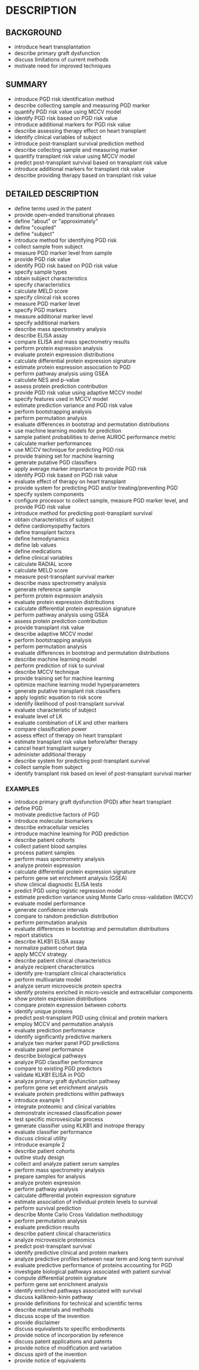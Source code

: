 # DESCRIPTION

## BACKGROUND

- introduce heart transplantation
- describe primary graft dysfunction
- discuss limitations of current methods
- motivate need for improved techniques

## SUMMARY

- introduce PGD risk identification method
- describe collecting sample and measuring PGD marker
- quantify PGD risk value using MCCV model
- identify PGD risk based on PGD risk value
- introduce additional markers for PGD risk value
- describe assessing therapy effect on heart transplant
- identify clinical variables of subject
- introduce post-transplant survival prediction method
- describe collecting sample and measuring marker
- quantify transplant risk value using MCCV model
- predict post-transplant survival based on transplant risk value
- introduce additional markers for transplant risk value
- describe providing therapy based on transplant risk value

## DETAILED DESCRIPTION

- define terms used in the patent
- provide open-ended transitional phrases
- define "about" or "approximately"
- define "coupled"
- define "subject"
- introduce method for identifying PGD risk
- collect sample from subject
- measure PGD marker level from sample
- provide PGD risk value
- identify PGD risk based on PGD risk value
- specify sample types
- obtain subject characteristics
- specify characteristics
- calculate MELD score
- specify clinical risk scores
- measure PGD marker level
- specify PGD markers
- measure additional marker level
- specify additional markers
- describe mass spectrometry analysis
- describe ELISA assay
- compare ELISA and mass spectrometry results
- perform protein expression analysis
- evaluate protein expression distributions
- calculate differential protein expression signature
- estimate protein expression association to PGD
- perform pathway analysis using GSEA
- calculate NES and p-value
- assess protein prediction contribution
- provide PGD risk value using adaptive MCCV model
- specify features used in MCCV model
- estimate prediction variance and PGD risk value
- perform bootstrapping analysis
- perform permutation analysis
- evaluate differences in bootstrap and permutation distributions
- use machine learning models for prediction
- sample patient probabilities to derive AUROC performance metric
- calculate marker performances
- use MCCV technique for predicting PGD risk
- provide training set for machine learning
- generate putative PGD classifiers
- apply average marker importance to provide PGD risk
- identify PGD risk based on PGD risk value
- evaluate effect of therapy on heart transplant
- provide system for predicting PGD and/or treating/preventing PGD
- specify system components
- configure processor to collect sample, measure PGD marker level, and provide PGD risk value
- introduce method for predicting post-transplant survival
- obtain characteristics of subject
- define cardiomyopathy factors
- define transplant factors
- define hemodynamics
- define lab values
- define medications
- define clinical variables
- calculate RADIAL score
- calculate MELD score
- measure post-transplant survival marker
- describe mass spectrometry analysis
- generate reference sample
- perform protein expression analysis
- evaluate protein expression distributions
- calculate differential protein expression signature
- perform pathway analysis using GSEA
- assess protein prediction contribution
- provide transplant risk value
- describe adaptive MCCV model
- perform bootstrapping analysis
- perform permutation analysis
- evaluate differences in bootstrap and permutation distributions
- describe machine learning model
- perform prediction of risk to survival
- describe MCCV technique
- provide training set for machine learning
- optimize machine learning model hyperparameters
- generate putative transplant risk classifiers
- apply logistic equation to risk score
- identify likelihood of post-transplant survival
- evaluate characteristic of subject
- evaluate level of LK
- evaluate combination of LK and other markers
- compare classification power
- assess effect of therapy on heart transplant
- estimate transplant risk value before/after therapy
- cancel heart transplant surgery
- administer additional therapy
- describe system for predicting post-transplant survival
- collect sample from subject
- identify transplant risk based on level of post-transplant survival marker

### EXAMPLES

- introduce primary graft dysfunction (PGD) after heart transplant
- define PGD
- motivate predictive factors of PGD
- introduce molecular biomarkers
- describe extracellular vesicles
- introduce machine learning for PGD prediction
- describe patient cohorts
- collect patient blood samples
- process patient samples
- perform mass spectrometry analysis
- analyze protein expression
- calculate differential protein expression signature
- perform gene set enrichment analysis (GSEA)
- show clinical diagnostic ELISA tests
- predict PGD using logistic regression model
- estimate prediction variance using Monte Carlo cross-validation (MCCV)
- evaluate model performance
- generate confidence intervals
- compare to random prediction distribution
- perform permutation analysis
- evaluate differences in bootstrap and permutation distributions
- report statistics
- describe KLKB1 ELISA assay
- normalize patient cohort data
- apply MCCV strategy
- describe patient clinical characteristics
- analyze recipient characteristics
- identify pre-transplant clinical characteristics
- perform multivariate model
- analyze serum microvesicle protein spectra
- identify proteins enriched in micro-vesicle and extracellular components
- show protein expression distributions
- compare protein expression between cohorts
- identify unique proteins
- predict post-transplant PGD using clinical and protein markers
- employ MCCV and permutation analysis
- evaluate prediction performance
- identify significantly predictive markers
- analyze two marker panel PGD predictions
- evaluate panel performance
- describe biological pathways
- analyze PGD classifier performance
- compare to existing PGD predictors
- validate KLKB1 ELISA in PGD
- analyze primary graft dysfunction pathway
- perform gene set enrichment analysis
- evaluate protein predictions within pathways
- introduce example 1
- integrate proteomic and clinical variables
- demonstrate increased classification power
- test specific microvesicular process
- generate classifier using KLKB1 and inotrope therapy
- evaluate classifier performance
- discuss clinical utility
- introduce example 2
- describe patient cohorts
- outline study design
- collect and analyze patient serum samples
- perform mass spectrometry analysis
- prepare samples for analysis
- analyze protein expression
- perform pathway analysis
- calculate differential protein expression signature
- estimate association of individual protein levels to survival
- perform survival prediction
- describe Monte Carlo Cross Validation methodology
- perform permutation analysis
- evaluate prediction results
- describe patient clinical characteristics
- analyze microvesicle proteomics
- predict post-transplant survival
- identify predictive clinical and protein markers
- analyze predictive profiles between near term and long term survival
- evaluate predictive performance of proteins accounting for PGD
- investigate biological pathways associated with patient survival
- compute differential protein signature
- perform gene set enrichment analysis
- identify enriched pathways associated with survival
- discuss kallikrein-kinin pathway
- provide definitions for technical and scientific terms
- describe materials and methods
- discuss scope of the invention
- provide disclaimer
- discuss equivalents to specific embodiments
- provide notice of incorporation by reference
- discuss patent applications and patents
- provide notice of modification and variation
- discuss spirit of the invention
- provide notice of equivalents


